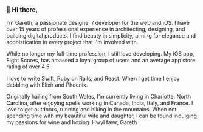 ### 👋 Hi there,

I’m Gareth, a passionate designer / developer for the web and iOS. I have over 15 years of professional experience in architecting, designing, and building digital products. I find beauty in simplicity, aiming for elegance and sophistication in every project that I'm involved with.

While no longer my full-time profession, I still love developing. My iOS app, Fight Scores, has amassed a loyal group of users and an average app store rating of over 4.5.

I love to write Swift, Ruby on Rails, and React. When I get time I enjoy dabbling with Elixir and Phoenix.


Originally hailing from South Wales, I’m currently living in Charlotte, North Carolina, after enjoying spells working in Canada, India, Italy, and France.
I love to get outdoors, running and hiking in the mountains. When not spending time with my beautiful wife and daughter, I can be found indulging my passions for wine and boxing.
Hwyl fawr,
Gareth
